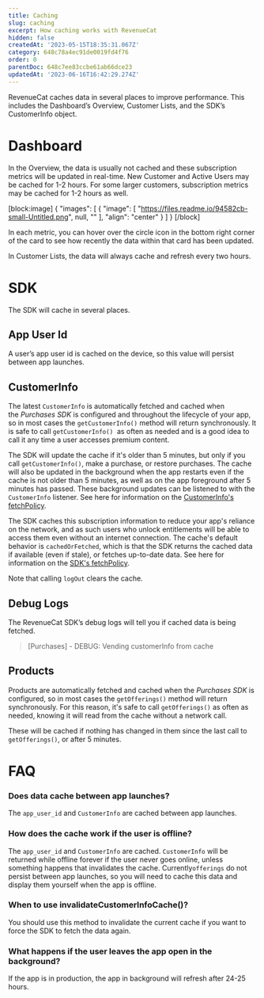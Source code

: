 ```yaml
---
title: Caching
slug: caching
excerpt: How caching works with RevenueCat
hidden: false
createdAt: '2023-05-15T18:35:31.067Z'
category: 648c78a4ec91de0019fd4f76
order: 0
parentDoc: 648c7ee83ccbe61ab66dce23
updatedAt: '2023-06-16T16:42:29.274Z'
---
```

RevenueCat caches data in several places to improve performance. This includes the Dashboard’s Overview, Customer Lists, and the SDK’s CustomerInfo object.

# Dashboard

In the Overview, the data is usually not cached and these subscription metrics will be updated in real-time. New Customer and Active Users may be cached for 1-2 hours. For some larger customers, subscription metrics may be cached for 1-2 hours as well.

[block:image]
{
  "images": [
    {
      "image": [
        "https://files.readme.io/94582cb-small-Untitled.png",
        null,
        ""
      ],
      "align": "center"
    }
  ]
}
[/block]

In each metric, you can hover over the circle icon in the bottom right corner of the card to see how recently the data within that card has been updated.

In Customer Lists, the data will always cache and refresh every two hours.

# SDK

The SDK will cache in several places.  

## App User Id

A user’s app user id is cached on the device, so this value will persist between app launches.

## CustomerInfo

The latest `CustomerInfo` is automatically fetched and cached when the _Purchases SDK_ is configured and throughout the lifecycle of your app, so in most cases the `getCustomerInfo()` method will return synchronously. It is safe to call `getCustomerInfo()`  as often as needed and is a good idea to call it any time a user accesses premium content.

The SDK will update the cache if it's older than 5 minutes, but only if you call `getCustomerInfo()`, make a purchase, or restore purchases. The cache will also be updated in the background when the app restarts even if the cache is not older than 5 minutes, as well as on the app foreground after 5 minutes has passed. These background updates can be listened to with the `CustomerInfo` listener. See here for information on the [CustomerInfo's fetchPolicy](https://revenuecat.github.io/purchases-ios-docs/4.19.0/documentation/revenuecat/purchases/customerinfo(fetchpolicy:)/).

The SDK caches this subscription information to reduce your app's reliance on the network, and as such users who unlock entitlements will be able to access them even without an internet connection.  The cache's default behavior is `cachedOrFetched`, which is that the SDK returns the cached data if available (even if stale), or fetches up-to-date data. See here for information on the [SDK's fetchPolicy](https://revenuecat.github.io/purchases-ios-docs/4.19.0/documentation/revenuecat/cachefetchpolicy/).

Note that calling `logOut` clears the cache.

## Debug Logs

The RevenueCat SDK’s debug logs will tell you if cached data is being fetched.

> [Purchases] - DEBUG: Vending customerInfo from cache

## Products

Products are automatically fetched and cached when the _Purchases SDK_ is configured, so in most cases the `getOfferings()` method will return synchronously. For this reason, it's safe to call `getOfferings()` as often as needed, knowing it will read from the cache without a network call.

These will be cached if nothing has changed in them since the last call to `getOfferings()`, or after 5 minutes. 

# FAQ

### Does data cache between app launches?

The `app_user_id` and `CustomerInfo` are cached between app launches. 

### How does the cache work if the user is offline?

The `app_user_id` and `CustomerInfo` are cached. `CustomerInfo` will be returned while offline forever if the user never goes online, unless something happens that invalidates the cache. Currently`offerings` do not persist between app launches, so you will need to cache this data and display them yourself when the app is offline. 

### When to use invalidateCustomerInfoCache()?

You should use this method to invalidate the current cache if you want to force the SDK to fetch the data again.

### What happens if the user leaves the app open in the background?

If the app is in production, the app in background will refresh after 24-25 hours.
